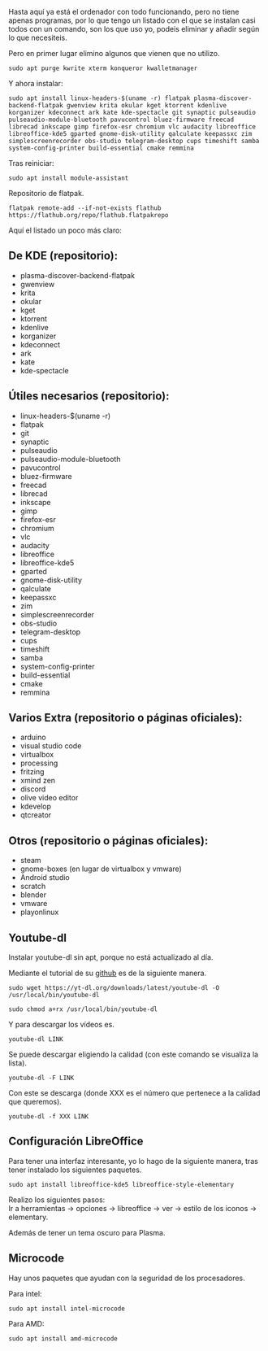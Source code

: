  
Hasta aquí ya está el ordenador con todo funcionando, pero no tiene apenas programas, por lo que tengo un listado con el que se instalan casi todos con un comando, son los que uso yo, podeis eliminar y añadir según lo que necesiteis.

Pero en primer lugar elimino algunos que vienen que no utilizo.

`sudo apt purge kwrite xterm konqueror kwalletmanager`

Y ahora instalar:

`sudo apt install linux-headers-$(uname -r) flatpak plasma-discover-backend-flatpak gwenview krita okular kget ktorrent kdenlive korganizer kdeconnect ark kate kde-spectacle git synaptic pulseaudio pulseaudio-module-bluetooth pavucontrol bluez-firmware freecad librecad inkscape gimp firefox-esr chromium vlc audacity libreoffice libreoffice-kde5 gparted gnome-disk-utility qalculate keepassxc zim simplescreenrecorder obs-studio telegram-desktop cups timeshift samba system-config-printer build-essential cmake remmina`

Tras reiniciar:

`sudo apt install module-assistant`

Repositorio de flatpak.

`flatpak remote-add --if-not-exists flathub https://flathub.org/repo/flathub.flatpakrepo`

Aquí el listado un poco más claro:

## De KDE (repositorio):
- plasma-discover-backend-flatpak
- gwenview
- krita
- okular
- kget
- ktorrent
- kdenlive
- korganizer
- kdeconnect
- ark
- kate
- kde-spectacle

## Útiles necesarios (repositorio):
- linux-headers-$(uname -r)
- flatpak
- git
- synaptic
- pulseaudio
- pulseaudio-module-bluetooth
- pavucontrol
- bluez-firmware
- freecad
- librecad
- inkscape
- gimp
- firefox-esr
- chromium
- vlc
- audacity
- libreoffice
- libreoffice-kde5
- gparted
- gnome-disk-utility
- qalculate
- keepassxc
- zim
- simplescreenrecorder
- obs-studio
- telegram-desktop
- cups
- timeshift
- samba
- system-config-printer
- build-essential
- cmake
- remmina

## Varios Extra (repositorio o páginas oficiales):
- arduino
- visual studio code
- virtualbox
- processing
- fritzing
- xmind zen
- discord
- olive video editor
- kdevelop
- qtcreator


## Otros (repositorio o páginas oficiales):
- steam
- gnome-boxes (en lugar de virtualbox y vmware)
- Android studio
- scratch
- blender
- vmware
- playonlinux

## Youtube-dl

Instalar youtube-dl sin apt, porque no está actualizado al día. 

Mediante el tutorial de su [github](https://github.com/ytdl-org/youtube-dl/blob/master/README.md#how-do-i-update-youtube-dl) es de la siguiente manera.

`sudo wget https://yt-dl.org/downloads/latest/youtube-dl -O /usr/local/bin/youtube-dl`

`sudo chmod a+rx /usr/local/bin/youtube-dl`

Y para descargar los vídeos es.

`youtube-dl LINK`

Se puede descargar eligiendo la calidad (con este comando se visualiza la lista).

`youtube-dl -F LINK`

Con este se descarga (donde XXX es el número que pertenece a la calidad que queremos).

`youtube-dl -f XXX LINK`

## Configuración LibreOffice

Para tener una interfaz interesante, yo lo hago de la siguiente manera, tras tener instalado los siguientes paquetes.

`sudo apt install libreoffice-kde5 libreoffice-style-elementary`

Realizo los siguientes pasos:  
Ir a herramientas -> opciones -> libreoffice -> ver -> estilo de los iconos -> elementary.

Además de tener un tema oscuro para Plasma.

## Microcode

Hay unos paquetes que ayudan con la seguridad de los procesadores.

Para intel:

`sudo apt install intel-microcode`

Para AMD:

`sudo apt install amd-microcode`

